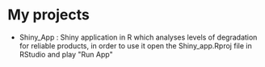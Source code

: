 # My projects

- Shiny_App : Shiny application in R which analyses levels of degradation for reliable products, in order to use it open the Shiny_app.Rproj file in RStudio and play "Run App"  